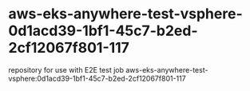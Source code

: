 # aws-eks-anywhere-test-vsphere-0d1acd39-1bf1-45c7-b2ed-2cf12067f801-117
repository for use with E2E test job aws-eks-anywhere-test-vsphere:0d1acd39-1bf1-45c7-b2ed-2cf12067f801-117
